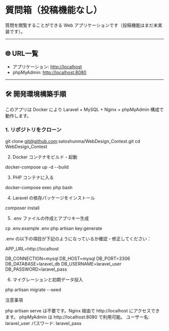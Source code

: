 # 質問箱（投稿機能なし）

質問を閲覧することができる Web アプリケーションです（投稿機能はまだ未実装です）。

---

## 🌐 URL一覧

- アプリケーション: [http://localhost](http://localhost)
- phpMyAdmin: [http://localhost:8080](http://localhost:8080)

---

## 🛠️ 開発環境構築手順

このアプリは Docker により Laravel + MySQL + Nginx + phpMyAdmin 構成で動作します。

### 1. リポジトリをクローン

git clone git@github.com:satoshunma/WebDesign_Contest.git
cd WebDesign_Contest

2. Docker コンテナをビルド・起動

docker-compose up -d --build

3. PHP コンテナに入る

docker-compose exec php bash

4. Laravel の依存パッケージをインストール

composer install

5. .env ファイルの作成とアプリキー生成

cp .env.example .env
php artisan key:generate

.env の以下の項目が下記のようになっているか確認・修正してください：

APP_URL=http://localhost

DB_CONNECTION=mysql
DB_HOST=mysql
DB_PORT=3306
DB_DATABASE=laravel_db
DB_USERNAME=laravel_user
DB_PASSWORD=laravel_pass

6. マイグレーションと初期データ投入

php artisan migrate --seed

注意事項


php artisan serve は不要です。Nginx 経由で http://localhost にアクセスできます。
phpMyAdmin は http://localhost:8080 で利用可能。
ユーザー名: laravel_user
パスワード: laravel_pass

